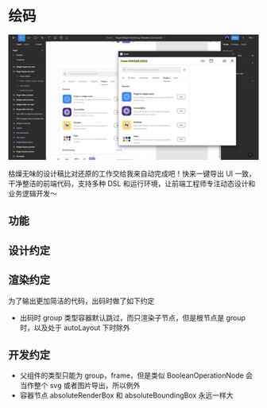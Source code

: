 # 绘码

![](cover.jpg)

枯燥无味的设计稿比对还原的工作交给我来自动完成吧！快来一键导出 UI 一致，干净整洁的前端代码，支持多种 DSL 和运行环境，让前端工程师专注动态设计和业务逻辑开发～

## 功能

## 设计约定

## 渲染约定

为了输出更加简洁的代码，出码时做了如下约定

-  出码时 group 类型容器默认跳过，而只渲染子节点，但是根节点是 group 时，以及处于 autoLayout 下时除外

## 开发约定

-  父组件的类型只能为 group，frame，但是类似 BooleanOperationNode 会当作整个 svg 或者图片导出，所以例外
-  容器节点 absoluteRenderBox 和 absoluteBoundingBox 永远一样大
